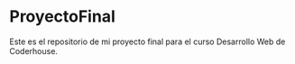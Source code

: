 ﻿# ProyectoFinal
Este es el repositorio de mi proyecto final para el curso Desarrollo Web de Coderhouse.
